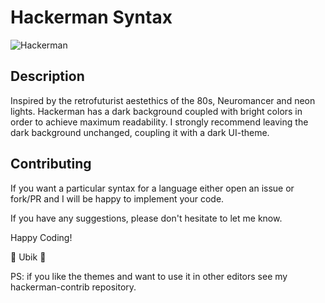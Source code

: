 # Hackerman Syntax

![Hackerman](https://cloud.githubusercontent.com/assets/16547060/22607733/6d0c609a-ea59-11e6-9cc8-2c15ff9db56c.jpg)

## Description

Inspired by the retrofuturist aestethics of the 80s, Neuromancer and neon lights.
Hackerman has a dark background coupled with bright colors in order to achieve maximum readability.
I strongly recommend leaving the dark background unchanged, coupling it with a dark UI-theme.

## Contributing

If you want a particular syntax for a language either open an issue or fork/PR and I will be happy to implement your code.

If you have any suggestions, please don't hesitate to let me know.

Happy Coding!

:palm_tree: Ubik :palm_tree:

PS: if you like the themes and want 
to use it in other editors see my hackerman-contrib repository.
